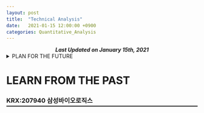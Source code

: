 ```yaml
---
layout: post
title:  "Technical Analysis"
date:   2021-01-15 12:00:00 +0900
categories: Quantitative_Analysis
---
```


<div style="text-align: center"><i><b>Last Updated on January 15th, 2021</b></i></div>

<details><summary>PLAN FOR THE FUTURE</summary>
    <ul>
        <li><details><summary>20200115 KOSDAQ 한솔홈데코</summary>
            <li>20210120 Biden 취임식 및 정책 발표 기대감에 따른 상승 예측</li>
            <img src="/img/025750_20210115_Technical_Analysis.png">
        </details><li>
    </ul>
</details>


# LEARN FROM THE PAST
### KRX:207940 삼성바이오로직스
<hr style="height: 2px; border:none; margin-top: -1em; margin-bottom:0.5em; padding: 0; background:black">